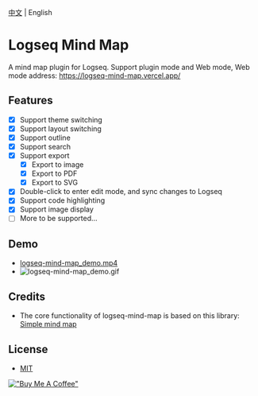 [中文](./README_CN.md) | English

# Logseq Mind Map

A mind map plugin for Logseq.
Support plugin mode and Web mode, Web mode address: https://logseq-mind-map.vercel.app/

## Features

- [x] Support theme switching
- [x] Support layout switching
- [x] Support outline
- [x] Support search
- [x] Support export
    - [x] Export to image
    - [x] Export to PDF
    - [x] Export to SVG
- [x] Double-click to enter edit mode, and sync changes to Logseq
- [x] Support code highlighting
- [x] Support image display
- [ ] More to be supported...

## Demo

- [logseq-mind-map_demo.mp4](https://logseq-img.oss-cn-beijing.aliyuncs.com/logseq/logseq-mind-map_demo.mp4)
- ![logseq-mind-map_demo.gif](./logseq-mind-map_demo.gif)

## Credits

- The core functionality of logseq-mind-map is based on this library: [Simple mind map](https://github.com/wanglin2/mind-map)

## License

- [MIT](./LICENSE)

[!["Buy Me A Coffee"](https://www.buymeacoffee.com/assets/img/custom_images/orange_img.png)](https://buymeacoffee.com/baiyp)
